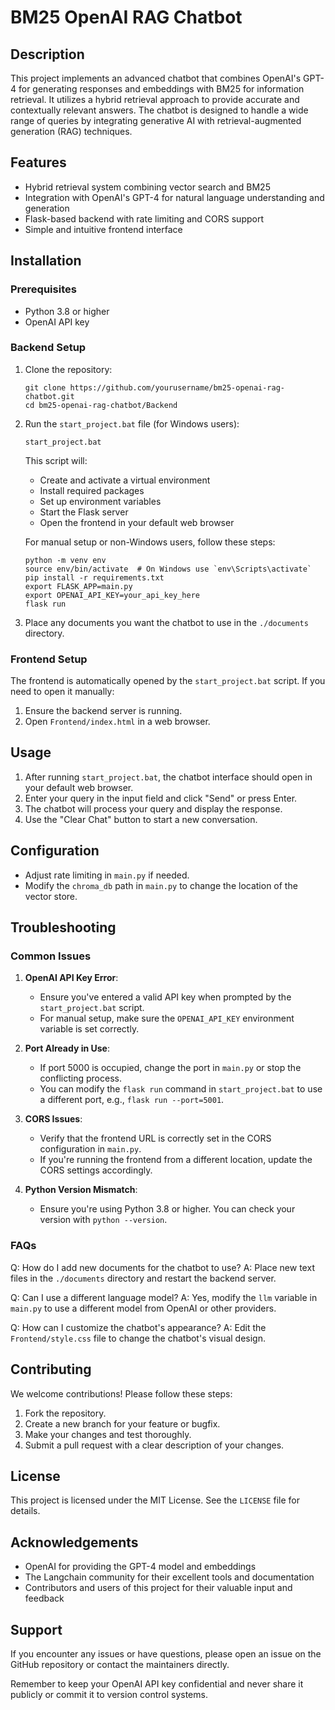 # BM25 OpenAI RAG Chatbot

## Description
This project implements an advanced chatbot that combines OpenAI's GPT-4 for generating responses and embeddings with BM25 for information retrieval. It utilizes a hybrid retrieval approach to provide accurate and contextually relevant answers. The chatbot is designed to handle a wide range of queries by integrating generative AI with retrieval-augmented generation (RAG) techniques.

## Features
- Hybrid retrieval system combining vector search and BM25
- Integration with OpenAI's GPT-4 for natural language understanding and generation
- Flask-based backend with rate limiting and CORS support
- Simple and intuitive frontend interface

## Installation

### Prerequisites
- Python 3.8 or higher
- OpenAI API key

### Backend Setup
1. Clone the repository:
   ```
   git clone https://github.com/yourusername/bm25-openai-rag-chatbot.git
   cd bm25-openai-rag-chatbot/Backend
   ```

2. Run the `start_project.bat` file (for Windows users):
   ```
   start_project.bat
   ```
   This script will:
   - Create and activate a virtual environment
   - Install required packages
   - Set up environment variables
   - Start the Flask server
   - Open the frontend in your default web browser

   For manual setup or non-Windows users, follow these steps:
   ```
   python -m venv env
   source env/bin/activate  # On Windows use `env\Scripts\activate`
   pip install -r requirements.txt
   export FLASK_APP=main.py
   export OPENAI_API_KEY=your_api_key_here
   flask run
   ```

3. Place any documents you want the chatbot to use in the `./documents` directory.

### Frontend Setup
The frontend is automatically opened by the `start_project.bat` script. If you need to open it manually:

1. Ensure the backend server is running.
2. Open `Frontend/index.html` in a web browser.

## Usage
1. After running `start_project.bat`, the chatbot interface should open in your default web browser.
2. Enter your query in the input field and click "Send" or press Enter.
3. The chatbot will process your query and display the response.
4. Use the "Clear Chat" button to start a new conversation.

## Configuration
- Adjust rate limiting in `main.py` if needed.
- Modify the `chroma_db` path in `main.py` to change the location of the vector store.

## Troubleshooting

### Common Issues
1. **OpenAI API Key Error**: 
   - Ensure you've entered a valid API key when prompted by the `start_project.bat` script.
   - For manual setup, make sure the `OPENAI_API_KEY` environment variable is set correctly.

2. **Port Already in Use**: 
   - If port 5000 is occupied, change the port in `main.py` or stop the conflicting process.
   - You can modify the `flask run` command in `start_project.bat` to use a different port, e.g., `flask run --port=5001`.

3. **CORS Issues**: 
   - Verify that the frontend URL is correctly set in the CORS configuration in `main.py`.
   - If you're running the frontend from a different location, update the CORS settings accordingly.

4. **Python Version Mismatch**:
   - Ensure you're using Python 3.8 or higher. You can check your version with `python --version`.

### FAQs
Q: How do I add new documents for the chatbot to use?
A: Place new text files in the `./documents` directory and restart the backend server.

Q: Can I use a different language model?
A: Yes, modify the `llm` variable in `main.py` to use a different model from OpenAI or other providers.

Q: How can I customize the chatbot's appearance?
A: Edit the `Frontend/style.css` file to change the chatbot's visual design.

## Contributing
We welcome contributions! Please follow these steps:
1. Fork the repository.
2. Create a new branch for your feature or bugfix.
3. Make your changes and test thoroughly.
4. Submit a pull request with a clear description of your changes.

## License
This project is licensed under the MIT License. See the `LICENSE` file for details.

## Acknowledgements
- OpenAI for providing the GPT-4 model and embeddings
- The Langchain community for their excellent tools and documentation
- Contributors and users of this project for their valuable input and feedback

## Support
If you encounter any issues or have questions, please open an issue on the GitHub repository or contact the maintainers directly.

Remember to keep your OpenAI API key confidential and never share it publicly or commit it to version control systems.
